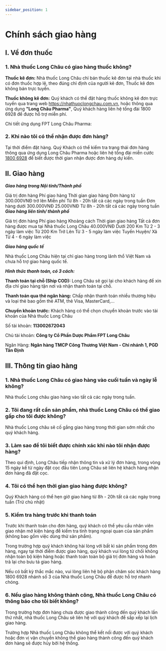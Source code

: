 ```yaml
---
sidebar_position: 1
---
```


# Chính sách giao hàng

## I. Về đơn thuốc

### 1. Nhà thuốc Long Châu có giao hàng thuốc không?

**Thuốc kê đơn:** Nhà thuốc Long Châu chỉ bán thuốc kê đơn tại nhà thuốc khi có đơn thuốc hợp lệ, theo đúng chỉ định của người kê đơn, Thuốc kê đơn không bán trực tuyến.

**Thuốc không kê đơn:** Quý khách có thể đặt hàng thuốc không kê đơn trực tuyến qua trang web https://nhathuoclongchau.com.vn, hoặc thông qua ứng dụng **"Long Châu Pharma"**, Quý khách hàng liên hệ tổng đài 1800 6928 để được hỗ trợ miễn phí.

Chi tiết ứng dụng FPT Long Châu Pharma:

### 2. Khi nào tôi có thể nhận được đơn hàng?

Tại thời điểm đặt hàng. Quý Khách có thể kiểm tra trạng thái đơn hàng thông qua ứng dụng Long Châu Pharma hoặc liên hệ tổng đài miễn cước [1800 6928](#) để biết được thời gian nhận được đơn hàng dự kiến.

## II. Giao hàng
**_Giao hàng trong Nội tỉnh/Thành phố_**

Giá trị đơn hàng Phí giao hàng Thời gian giao hàng
Đơn hàng từ 300.000VNĐ trở lên Miễn phí Từ 8h - 20h tất cả các ngày trong tuần
Đơn hàng dưới 300.000VNĐ 25.000VNĐ Từ 8h - 20h tất cả các ngày trong tuần
**_Giao hàng liên tỉnh/ thành phố_**

Giá trị đơn hàng Phí giao hàng Khoảng cách Thời gian giao hàng
Tất cả đơn hàng được mua tại
Nhà thuốc Long Châu 40.000VNĐ Dưới 200 Km Từ 2 - 3 ngày làm việc
Từ 200 Km Trở Lên Từ 3 - 5 ngày làm việc
Tuyến Huyện/ Xã Từ 4 - 6 ngày làm việc

**_Giao hàng quốc tế_**

Nhà thuốc Long Châu hiện tại chỉ giao hàng trong lãnh thổ Việt Nam và chưa hỗ trợ giao hàng quốc tế.

**_Hình thức thanh toán, có 3 cách:_**

**Thanh toán tại chỗ (Ship COD):** Long Châu sẽ gọi lại cho khách hàng để xin địa chỉ giao hàng tận nơi và nhận thanh toán tại chỗ.

**Thanh toán qua thẻ ngân hàng:** Chấp nhận thanh toán nhiều thương hiệu và loại thẻ bao gồm thẻ ATM, thẻ Visa, MasterCard,...

**Chuyển khoản trước:** Khách hàng có thể chọn chuyển khoản trước vào tài khoản của Nhà thuốc Long Châu

Số tài khoản: **113002672043**

Chủ tài khoản: **Công ty Cổ Phần Dược Phẩm FPT Long Châu**

Ngân Hàng: **Ngân hàng TMCP Công Thương Việt Nam - Chi nhánh 1, PGD Tân Định**

## III. Thông tin giao hàng

### 1. Nhà thuốc Long Châu có giao hàng vào cuối tuần và ngày lễ không?

Nhà thuốc Long châu giao hàng vào tất cả các ngày trong tuần.

### 2. Tôi đang rất cần sản phẩm, nhà thuốc Long Châu có thể giao gấp cho tôi được không?

Nhà thuốc Long châu sẽ cố gắng giao hàng trong thời gian sớm nhất cho quý khách hàng.

### 3. Làm sao để tôi biết được chính xác khi nào tôi nhận được hàng?

Theo qui định, Long Châu tiếp nhận thông tin và xử lý đơn hàng, trong vòng 15 ngày kể từ ngày đặt cọc đầu tiên Long Châu sẽ liên hệ khách hàng nhận đơn hàng đã đặt cọc.

### 4. Tôi có thể hẹn thời gian giao hàng được không?

Quý Khách hàng có thể hẹn giờ giao hàng từ 8h - 20h tất cả các ngày trong tuần (Trừ chủ nhật)

### 5. Kiểm tra hàng trước khi thanh toán

Trước khi thanh toán cho đơn hàng, quý khách có thể yêu cầu nhân viên giao nhận mở kiện hàng để kiểm tra tình trạng ngoại quan của sản phẩm (không bao gồm việc dùng thử sản phẩm).

Trong trường hợp quý khách không hài lòng với bất kì sản phẩm trong đơn hàng, ngay tại thời điểm được giao hàng, quý khách vui lòng từ chối không nhận toàn bộ kiện hàng hoặc thanh toán toàn bộ giá trị đơn hàng và hoàn trả lại cho bưu tá giao hàng.

Nếu có bất kỳ thắc mắc nào, vui lòng liên hệ bộ phận chăm sóc khách hàng 1800 6928 nhánh số 3 của Nhà thuốc Long Châu để được hỗ trợ nhanh chóng.

### 6. Nếu giao hàng không thành công, Nhà thuốc Long Châu có thông báo cho tôi biết không?

Trong trường hợp đơn hàng chưa được giao thành công đến quý khách lần thứ nhất, nhà thuốc Long Châu sẽ liên hệ với quý khách để sắp xếp lại lịch giao hàng.

Trường hợp Nhà thuốc Long Châu không thể kết nối được với quý khách hoặc đơn vị vận chuyển không thể giao hàng thành công đến quý khách đơn hàng sẽ được hủy bởi hệ thống.
